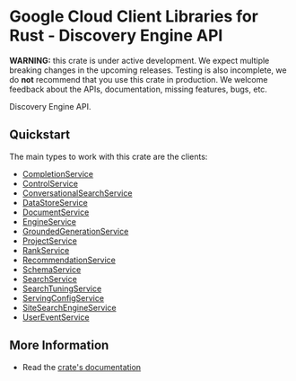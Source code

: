 # Google Cloud Client Libraries for Rust - Discovery Engine API

<!-- Code generated by sidekick. DO NOT EDIT. -->

**WARNING:** this crate is under active development. We expect multiple breaking
changes in the upcoming releases. Testing is also incomplete, we do **not**
recommend that you use this crate in production. We welcome feedback about the
APIs, documentation, missing features, bugs, etc.

Discovery Engine API.

## Quickstart

The main types to work with this crate are the clients:

* [CompletionService]
* [ControlService]
* [ConversationalSearchService]
* [DataStoreService]
* [DocumentService]
* [EngineService]
* [GroundedGenerationService]
* [ProjectService]
* [RankService]
* [RecommendationService]
* [SchemaService]
* [SearchService]
* [SearchTuningService]
* [ServingConfigService]
* [SiteSearchEngineService]
* [UserEventService]

## More Information

* Read the [crate's documentation](https://docs.rs/google-cloud-discoveryengine-v1/latest/google-cloud-discoveryengine-v1)

[CompletionService]: https://docs.rs/google-cloud-discoveryengine-v1/latest/google_cloud_discoveryengine_v1/client/struct.CompletionService.html
[ControlService]: https://docs.rs/google-cloud-discoveryengine-v1/latest/google_cloud_discoveryengine_v1/client/struct.ControlService.html
[ConversationalSearchService]: https://docs.rs/google-cloud-discoveryengine-v1/latest/google_cloud_discoveryengine_v1/client/struct.ConversationalSearchService.html
[DataStoreService]: https://docs.rs/google-cloud-discoveryengine-v1/latest/google_cloud_discoveryengine_v1/client/struct.DataStoreService.html
[DocumentService]: https://docs.rs/google-cloud-discoveryengine-v1/latest/google_cloud_discoveryengine_v1/client/struct.DocumentService.html
[EngineService]: https://docs.rs/google-cloud-discoveryengine-v1/latest/google_cloud_discoveryengine_v1/client/struct.EngineService.html
[GroundedGenerationService]: https://docs.rs/google-cloud-discoveryengine-v1/latest/google_cloud_discoveryengine_v1/client/struct.GroundedGenerationService.html
[ProjectService]: https://docs.rs/google-cloud-discoveryengine-v1/latest/google_cloud_discoveryengine_v1/client/struct.ProjectService.html
[RankService]: https://docs.rs/google-cloud-discoveryengine-v1/latest/google_cloud_discoveryengine_v1/client/struct.RankService.html
[RecommendationService]: https://docs.rs/google-cloud-discoveryengine-v1/latest/google_cloud_discoveryengine_v1/client/struct.RecommendationService.html
[SchemaService]: https://docs.rs/google-cloud-discoveryengine-v1/latest/google_cloud_discoveryengine_v1/client/struct.SchemaService.html
[SearchService]: https://docs.rs/google-cloud-discoveryengine-v1/latest/google_cloud_discoveryengine_v1/client/struct.SearchService.html
[SearchTuningService]: https://docs.rs/google-cloud-discoveryengine-v1/latest/google_cloud_discoveryengine_v1/client/struct.SearchTuningService.html
[ServingConfigService]: https://docs.rs/google-cloud-discoveryengine-v1/latest/google_cloud_discoveryengine_v1/client/struct.ServingConfigService.html
[SiteSearchEngineService]: https://docs.rs/google-cloud-discoveryengine-v1/latest/google_cloud_discoveryengine_v1/client/struct.SiteSearchEngineService.html
[UserEventService]: https://docs.rs/google-cloud-discoveryengine-v1/latest/google_cloud_discoveryengine_v1/client/struct.UserEventService.html
